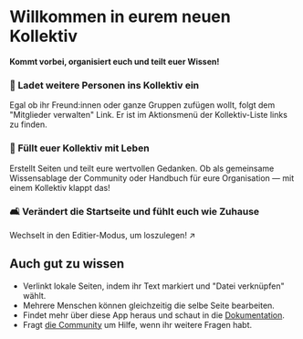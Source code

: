 # Willkommen in eurem neuen Kollektiv

**Kommt vorbei, organisiert euch und teilt euer Wissen!**


### 👥 Ladet weitere Personen ins Kollektiv ein

Egal ob ihr Freund:innen oder ganze Gruppen zufügen wollt, folgt dem "Mitglieder verwalten" Link. Er ist im Aktionsmenü der Kollektiv-Liste links zu finden.

### 🌱 Füllt euer Kollektiv mit Leben

Erstellt Seiten und teilt eure wertvollen Gedanken. Ob als gemeinsame Wissensablage der Community oder Handbuch für eure Organisation — mit einem Kollektiv klappt das!

### 🛋️ Verändert die Startseite und fühlt euch wie Zuhause

Wechselt in den Editier-Modus, um loszulegen! ↗️


## Auch gut zu wissen

* Verlinkt lokale Seiten, indem ihr Text markiert und "Datei verknüpfen" wählt.
* Mehrere Menschen können gleichzeitig die selbe Seite bearbeiten.
* Findet mehr über diese App heraus und schaut in die [Dokumentation](https://collectivecloud.gitlab.io/collectives/).
* Fragt [die Community](https://help.nextcloud.com/c/apps/collectives/174) um Hilfe, wenn ihr weitere Fragen habt.
